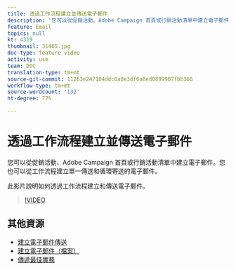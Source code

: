 ```yaml
---
title: 透過工作流程建立並傳送電子郵件
description: '您可以從促銷活動、Adobe Campaign 首頁或行銷活動清單中建立電子郵件。您也可以從工作流程建立單一傳送和循環寄送的電子郵件。此影片說明如何從首頁建立電子郵件傳遞。 '
feature: Email
topics: null
kt: 4319
thumbnail: 31465.jpg
doc-type: feature video
activity: use
team: DOC
translation-type: tm+mt
source-git-commit: 11263e247184ddc6a8e3df6a8ed0899907fbb366
workflow-type: tm+mt
source-wordcount: '132'
ht-degree: 77%

---
```



# 透過工作流程建立並傳送電子郵件

您可以從促銷活動、Adobe Campaign 首頁或行銷活動清單中建立電子郵件。您也可以從工作流程建立單一傳送和循環寄送的電子郵件。

此影片說明如何透過工作流程建立和傳送電子郵件。

>[!VIDEO](https://video.tv.adobe.com/v/31465?quality=12)

## 其他資源

* [建立電子郵件傳送](/help/communication-channels/email/create-email-from-homepage.md)
* [建立電子郵件（檔案）](https://docs.adobe.com/content/help/en/campaign-standard/using/communication-channels/email-messages/creating-an-email.html)
* [傳遞最佳實務](https://helpx.adobe.com/tw/campaign/kb/delivery-best-practices.html)
